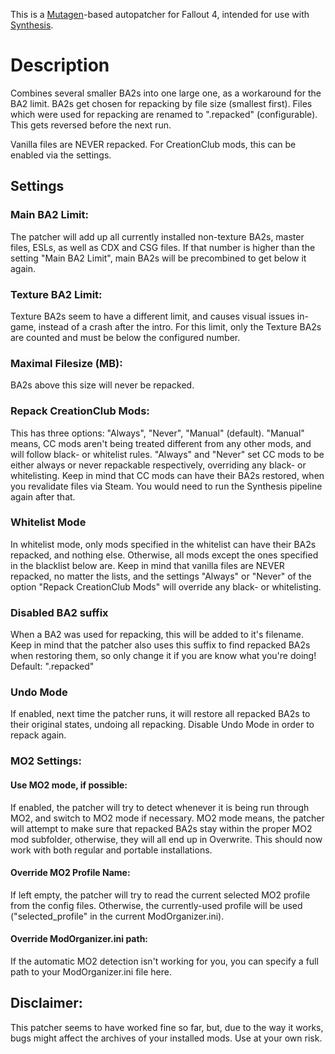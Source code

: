 This is a [Mutagen](https://github.com/Mutagen-Modding/Mutagen)-based autopatcher for Fallout 4, intended for use with [Synthesis](https://github.com/Mutagen-Modding/Synthesis).

# Description
Combines several smaller BA2s into one large one, as a workaround for the BA2 limit.
BA2s get chosen for repacking by file size (smallest first). 
Files which were used for repacking are renamed to ".repacked" (configurable). 
This gets reversed before the next run.

Vanilla files are NEVER repacked. For CreationClub mods, this can be enabled via the settings.

## Settings

### Main BA2 Limit:
The patcher will add up all currently installed non-texture BA2s, master files, ESLs, as well as CDX and CSG files.
If that number is higher than the setting "Main BA2 Limit", main BA2s will be precombined to get below it again.

### Texture BA2 Limit:
Texture BA2s seem to have a different limit, and causes visual issues in-game, instead of a crash after the intro.
For this limit, only the Texture BA2s are counted and must be below the configured number.

### Maximal Filesize (MB):
BA2s above this size will never be repacked.

### Repack CreationClub Mods:
This has three options: "Always", "Never", "Manual" (default).
"Manual" means, CC mods aren't being treated different from any other mods, and will follow black- or whitelist rules.
"Always" and "Never" set CC mods to be either always or never repackable respectively, overriding any black- or whitelisting.
Keep in mind that CC mods can have their BA2s restored, when you revalidate files via Steam. You would need to run the Synthesis pipeline again after that.


### Whitelist Mode
In whitelist mode, only mods specified in the whitelist can have their BA2s repacked, and nothing else.
Otherwise, all mods except the ones specified in the blacklist below are.
Keep in mind that vanilla files are NEVER repacked, no matter the lists, and the settings "Always" or "Never" of the option "Repack CreationClub Mods"
will override any black- or whitelisting.

### Disabled BA2 suffix
When a BA2 was used for repacking, this will be added to it's filename. Keep in mind that the patcher also uses this suffix to find repacked BA2s when restoring them,
so only change it if you are know what you're doing!
Default: ".repacked"

### Undo Mode
If enabled, next time the patcher runs, it will restore all repacked BA2s to their original states, undoing all repacking. 
Disable Undo Mode in order to repack again.

### MO2 Settings:
#### Use MO2 mode, if possible:
If enabled, the patcher will try to detect whenever it is being run through MO2, and switch to MO2 mode if necessary.
MO2 mode means, the patcher will attempt to make sure that repacked BA2s stay within the proper MO2 mod subfolder,
otherwise, they will all end up in Overwrite.
This should now work with both regular and portable installations.

#### Override MO2 Profile Name:
If left empty, the patcher will try to read the current selected MO2 profile from the config files.
Otherwise, the currently-used profile will be used ("selected_profile" in the current ModOrganizer.ini).


#### Override ModOrganizer.ini path:
If the automatic MO2 detection isn't working for you, you can specify a full path to your ModOrganizer.ini file here.



## Disclaimer: 
This patcher seems to have worked fine so far, but, due to the way it works, bugs might affect the archives of your installed mods.
Use at your own risk.
